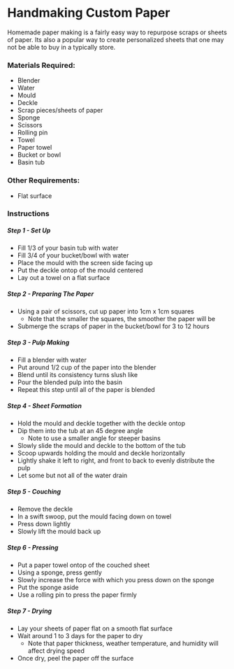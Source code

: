 # Handmaking Custom Paper
Homemade paper making is a fairly easy way to repurpose scraps or sheets of paper. Its also a popular way to create personalized sheets that one may not be able to buy in a typically store. 

### Materials Required:
- Blender
- Water
- Mould
- Deckle
- Scrap pieces/sheets of paper
- Sponge
- Scissors
- Rolling pin
- Towel
- Paper towel
- Bucket or bowl
- Basin tub

### Other Requirements:
- Flat surface

### Instructions
##### Step 1 - Set Up
- Fill 1/3 of your basin tub with water
- Fill 3/4 of your bucket/bowl with water
- Place the mould with the screen side facing up
- Put the deckle ontop of the mould centered
- Lay out a towel on a flat surface

##### Step 2 - Preparing The Paper
- Using a pair of scissors, cut up paper into 1cm x 1cm squares
  - Note that the smaller the squares, the smoother the paper will be
- Submerge the scraps of paper in the bucket/bowl for 3 to 12 hours

##### Step 3 - Pulp Making
- Fill a blender with water
- Put around 1/2 cup of the paper into the blender
- Blend until its consistency turns slush like
- Pour the blended pulp into the basin
- Repeat this step until all of the paper is blended

##### Step 4 - Sheet Formation
- Hold the mould and deckle together with the deckle ontop
- Dip them into the tub at an 45 degree angle
  - Note to use a smaller angle for steeper basins
- Slowly slide the mould and deckle to the bottom of the tub
- Scoop upwards holding the mould and deckle horizontally
- Lightly shake it left to right, and front to back to evenly distribute the pulp
- Let some but not all of the water drain

##### Step 5 - Couching
- Remove the deckle
- In a swift swoop, put the mould facing down on towel
- Press down lightly
- Slowly lift the mould back up

##### Step 6 - Pressing
- Put a paper towel ontop of the couched sheet
- Using a sponge, press gently
- Slowly increase the force with which you press down on the sponge
- Put the sponge aside
- Use a rolling pin to press the paper firmly

##### Step 7 - Drying
- Lay your sheets of paper flat on a smooth flat surface
- Wait around 1 to 3 days for the paper to dry
  - Note that paper thickness, weather temperature, and humidity will affect drying speed
- Once dry, peel the paper off the surface

